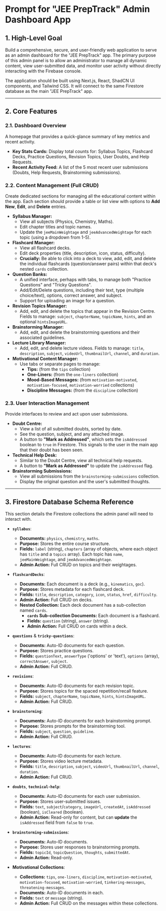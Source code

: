 # Prompt for "JEE PrepTrack" Admin Dashboard App

## 1. High-Level Goal

Build a comprehensive, secure, and user-friendly web application to serve as an admin dashboard for the "JEE PrepTrack" app. The primary purpose of this admin panel is to allow an administrator to manage all dynamic content, view user-submitted data, and monitor user activity without directly interacting with the Firebase console.

The application should be built using Next.js, React, ShadCN UI components, and Tailwind CSS. It will connect to the same Firestore database as the main "JEE PrepTrack" app.

---

## 2. Core Features

### 2.1. Dashboard Overview
A homepage that provides a quick-glance summary of key metrics and recent activity.
- **Key Stats Cards:** Display total counts for: Syllabus Topics, Flashcard Decks, Practice Questions, Revision Topics, User Doubts, and Help Requests.
- **Recent Activity Feed:** A list of the 5 most recent user submissions (Doubts, Help Requests, Brainstorming submissions).

### 2.2. Content Management (Full CRUD)
Create dedicated sections for managing all the educational content within the app. Each section should provide a table or list view with options to **Add New**, **Edit**, and **Delete** entries.

- **Syllabus Manager:**
  - View all subjects (Physics, Chemistry, Maths).
  - Edit chapter titles and topic names.
  - Update the `jeeMainWeightage` and `jeeAdvancedWeightage` for each topic (using a dropdown from 1-5).
- **Flashcard Manager:**
  - View all flashcard decks.
  - Edit deck properties (title, description, icon, status, difficulty).
  - **Crucially:** Be able to click into a deck to view, add, edit, and delete the individual flashcards (question/answer pairs) within that deck's nested `cards` collection.
- **Question Banks:**
  - A unified interface, perhaps with tabs, to manage both "Practice Questions" and "Tricky Questions".
  - Add/Edit/Delete questions, including their text, type (multiple choice/text), options, correct answer, and subject.
  - Support for uploading an image for a question.
- **Revision Topics Manager:**
  - Add, edit, and delete the topics that appear in the Revision Centre. Fields to manage: `subject`, `chapterName`, `topicName`, `hints`, and an optional `hintsImageURL`.
- **Brainstorming Manager:**
  - Add, edit, and delete the brainstorming questions and their associated guidelines.
- **Lecture Library Manager:**
  - Add, edit, and delete lecture videos. Fields to manage: `title`, `description`, `subject`, `videoUrl`, `thumbnailUrl`, `channel`, and `duration`.
- **Motivational Content Manager:**
  - Use tabs or separate pages to manage:
    - **Tips:** (from the `tips` collection)
    - **One-Liners:** (from the `one-liners` collection)
    - **Mood-Based Messages:** (from `motivation-motivated`, `motivation-focused`, `motivation-worried` collections)
    - **Discipline Messages:** (from the `discipline` collection)

### 2.3. User Interaction Management
Provide interfaces to review and act upon user submissions.

- **Doubt Centre:**
  - View a list of all submitted doubts, sorted by date.
  - See the question, subject, and any attached image.
  - A button to **"Mark as Addressed"**, which sets the `isAddressed` boolean to `true` in Firestore. This signals to the user in the main app that their doubt has been seen.
- **Technical Help Desk:**
  - Similar to the Doubt Centre, view all technical help requests.
  - A button to **"Mark as Addressed"** to update the `isAddressed` flag.
- **Brainstorming Submissions:**
  - View all submissions from the `brainstorming-submissions` collection.
  - Display the original question and the user's submitted thoughts.

---

## 3. Firestore Database Schema Reference

This section details the Firestore collections the admin panel will need to interact with.

- **`syllabus`**:
  - **Documents:** `physics`, `chemistry`, `maths`.
  - **Purpose:** Stores the entire course structure.
  - **Fields:** `label` (string), `chapters` (array of objects, where each object has `title` and a `topics` array). Each topic has `name`, `jeeMainWeightage`, and `jeeAdvancedWeightage`.
  - **Admin Action:** Full CRUD on topics and their weightages.

- **`flashcardDecks`**:
  - **Documents:** Each document is a deck (e.g., `kinematics`, `goc`).
  - **Purpose:** Stores metadata for each flashcard deck.
  - **Fields:** `title`, `description`, `category`, `icon`, `status`, `href`, `difficulty`.
  - **Admin Action:** Full CRUD on decks.
  - **Nested Collection:** Each deck document has a sub-collection named `cards`.
    - **`cards` Sub-collection Documents:** Each document is a flashcard.
    - **Fields:** `question` (string), `answer` (string).
    - **Admin Action:** Full CRUD on cards within a deck.

- **`questions`** & **`tricky-questions`**:
  - **Documents:** Auto-ID documents for each question.
  - **Purpose:** Stores practice questions.
  - **Fields:** `questionText`, `answerType` ('options' or 'text'), `options` (array), `correctAnswer`, `subject`.
  - **Admin Action:** Full CRUD.

- **`revisions`**:
  - **Documents:** Auto-ID documents for each revision topic.
  - **Purpose:** Stores topics for the spaced repetition/recall feature.
  - **Fields:** `subject`, `chapterName`, `topicName`, `hints`, `hintsImageURL`.
  - **Admin Action:** Full CRUD.

- **`brainstorming`**:
  - **Documents:** Auto-ID documents for each brainstorming prompt.
  - **Purpose:** Stores prompts for the brainstorming tool.
  - **Fields:** `subject`, `question`, `guideline`.
  - **Admin Action:** Full CRUD.

- **`lectures`**:
  - **Documents:** Auto-ID documents for each lecture.
  - **Purpose:** Stores video lecture metadata.
  - **Fields:** `title`, `description`, `subject`, `videoUrl`, `thumbnailUrl`, `channel`, `duration`.
  - **Admin Action:** Full CRUD.

- **`doubts`**, **`technical-help`**:
  - **Documents:** Auto-ID documents for each user submission.
  - **Purpose:** Stores user-submitted issues.
  - **Fields:** `text`, `subject`/`category`, `imageUrl`, `createdAt`, `isAddressed` (boolean), `isCleared` (boolean).
  - **Admin Action:** Read-only for content, but can **update** the `isAddressed` field from `false` to `true`.

- **`brainstorming-submissions`**:
  - **Documents:** Auto-ID documents.
  - **Purpose:** Stores user responses to brainstorming prompts.
  - **Fields:** `topicId`, `topicQuestion`, `thoughts`, `submittedAt`.
  - **Admin Action:** Read-only.

- **Motivational Collections**:
  - **Collections:** `tips`, `one-liners`, `discipline`, `motivation-motivated`, `motivation-focused`, `motivation-worried`, `tinkering-messages`, `threatening-messages`.
  - **Documents:** Auto-ID documents in each.
  - **Fields:** `text` or `message` (string).
  - **Admin Action:** Full CRUD on the messages within these collections.
